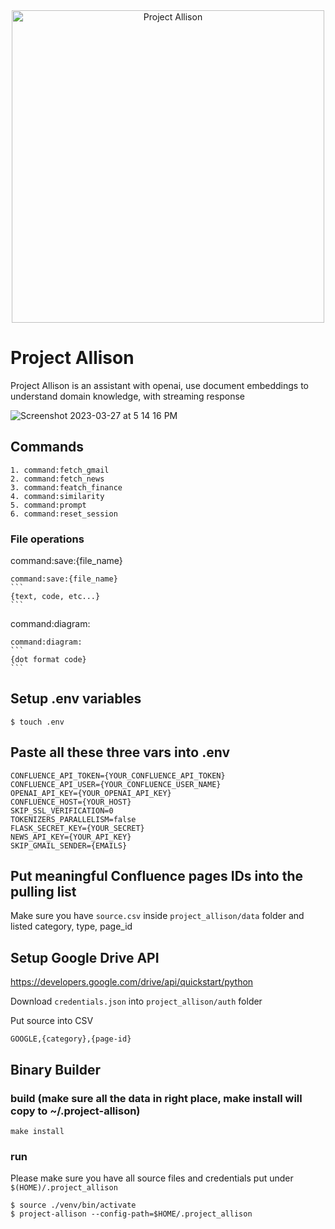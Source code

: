 <div style="text-align:center;justify-content:center; width:100%; align-items:center; display:flex">
    <img src="https://user-images.githubusercontent.com/538559/228126732-c783e457-d6ba-47ea-8481-a05272c61ea8.png" alt="Project Allison" style="margin: 0 auto;" width="500"/>
</div>

# Project Allison
Project Allison is an assistant with openai, use document embeddings to understand domain knowledge, with streaming response

![Screenshot 2023-03-27 at 5 14 16 PM](https://user-images.githubusercontent.com/538559/227897967-03e771cf-9765-46df-986f-f634231ef9d3.png)

## Commands

    1. command:fetch_gmail
    2. command:fetch_news
    3. command:featch_finance
    4. command:similarity
    5. command:prompt
    6. command:reset_session

### File operations

command:save:{file_name}

    command:save:{file_name}
    ```
    {text, code, etc...}
    ```

command:diagram:

    command:diagram:
    ```
    {dot format code}
    ```


## Setup .env variables

    $ touch .env

## Paste all these three vars into .env

    CONFLUENCE_API_TOKEN={YOUR_CONFLUENCE_API_TOKEN}
    CONFLUENCE_API_USER={YOUR_CONFLUENCE_USER_NAME}
    OPENAI_API_KEY={YOUR_OPENAI_API_KEY}
    CONFLUENCE_HOST={YOUR_HOST}
    SKIP_SSL_VERIFICATION=0
    TOKENIZERS_PARALLELISM=false
    FLASK_SECRET_KEY={YOUR_SECRET}
    NEWS_API_KEY={YOUR_API_KEY}
    SKIP_GMAIL_SENDER={EMAILS}

## Put meaningful Confluence pages IDs into the pulling list
Make sure you have `source.csv` inside `project_allison/data` folder and listed category, type, page_id

## Setup Google Drive API
https://developers.google.com/drive/api/quickstart/python

Download `credentials.json` into `project_allison/auth` folder

Put source into CSV

    GOOGLE,{category},{page-id}

## Binary Builder
### build (make sure all the data in right place, make install will copy to ~/.project-allison)

    make install

### run
Please make sure you have all source files and credentials put under `$(HOME)/.project_allison`

    $ source ./venv/bin/activate
    $ project-allison --config-path=$HOME/.project_allison
